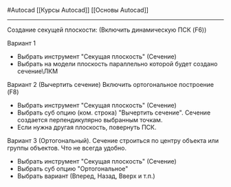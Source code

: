 #Autocad 
[[Курсы Autocad]]
[[Основы Autocad]]
___________
Создание секущей плоскости:
(Включить динамическую ПСК (F6))

Вариант 1
- Выбрать инструмент "Секущая плоскость" (Сечение)
- Выбрать на модели плоскость параллельно которой будет создано сечение\ЛКМ

Вариант 2 (Вычертить сечение)
Включить ортогональное построение (F8)
 - Выбрать инструмент "Секущая плоскость" (Сечение)
 - Выбрать суб опцию (ком. строка) "Вычертить сечение". Сечение создается перпендикулярно выбранным точкам.
 - Если нужна другая плоскость, повернуть ПСК.

Вариант 3 (Ортогональный). Сечение строиться по центру объекта или группы объектов. Что не всегда удобно.
- Выбрать инструмент "Секущая плоскость" (Сечение)
- Выбрать суб опцию "Ортогональное"
- Выбрать вариант (Вперед, Назад, Вверх и т.п.)